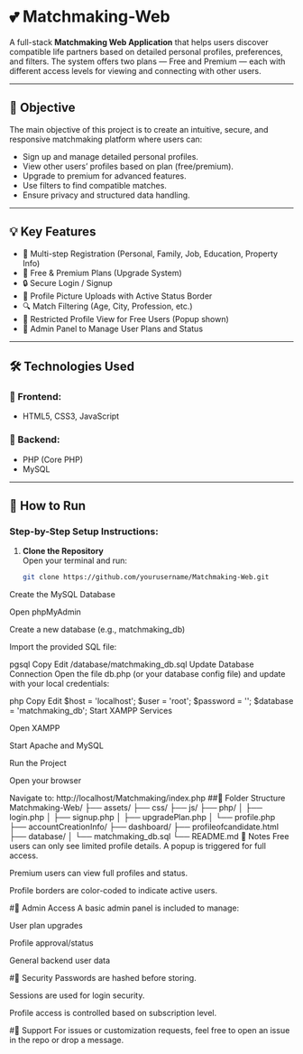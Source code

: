 # 💕 Matchmaking-Web

A full-stack **Matchmaking Web Application** that helps users discover compatible life partners based on detailed personal profiles, preferences, and filters. The system offers two plans — Free and Premium — each with different access levels for viewing and connecting with other users.

---

## 🎯 Objective

The main objective of this project is to create an intuitive, secure, and responsive matchmaking platform where users can:

- Sign up and manage detailed personal profiles.
- View other users’ profiles based on plan (free/premium).
- Upgrade to premium for advanced features.
- Use filters to find compatible matches.
- Ensure privacy and structured data handling.

---

## 💡 Key Features

- 📝 Multi-step Registration (Personal, Family, Job, Education, Property Info)
- 👤 Free & Premium Plans (Upgrade System)
- 🔒 Secure Login / Signup
- 📸 Profile Picture Uploads with Active Status Border
- 🔍 Match Filtering (Age, City, Profession, etc.)
- 🚫 Restricted Profile View for Free Users (Popup shown)
- 🧾 Admin Panel to Manage User Plans and Status

---

## 🛠️ Technologies Used

### 🔹 Frontend:
- HTML5, CSS3, JavaScript

### 🔹 Backend:
- PHP (Core PHP)
- MySQL

---

## 🚀 How to Run

### Step-by-Step Setup Instructions:

1. **Clone the Repository**  
   Open your terminal and run:
   ```bash
   git clone https://github.com/yourusername/Matchmaking-Web.git
Create the MySQL Database

Open phpMyAdmin

Create a new database (e.g., matchmaking_db)

Import the provided SQL file:

pgsql
Copy
Edit
/database/matchmaking_db.sql
Update Database Connection
Open the file db.php (or your database config file) and update with your local credentials:

php
Copy
Edit
$host = 'localhost';
$user = 'root';
$password = '';
$database = 'matchmaking_db';
Start XAMPP Services

Open XAMPP

Start Apache and MySQL

Run the Project

Open your browser

Navigate to:
http://localhost/Matchmaking/index.php
##📁 Folder Structure
Matchmaking-Web/
├── assets/
├── css/
├── js/
├── php/
│   ├── login.php
│   ├── signup.php
│   ├── upgradePlan.php
│   └── profile.php
├── accountCreationInfo/
├── dashboard/
├── profileofcandidate.html
├── database/
│   └── matchmaking_db.sql
└── README.md
📌 Notes
Free users can only see limited profile details. A popup is triggered for full access.

Premium users can view full profiles and status.

Profile borders are color-coded to indicate active users.

#👑 Admin Access
A basic admin panel is included to manage:

User plan upgrades

Profile approval/status

General backend user data

#🔐 Security
Passwords are hashed before storing.

Sessions are used for login security.

Profile access is controlled based on subscription level.

#💬 Support
For issues or customization requests, feel free to open an issue in the repo or drop a message.
